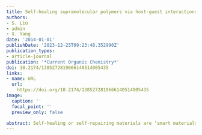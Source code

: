 ```yaml
---
title: Self-healing supramolecular polymers via host-guest interactions
authors:
- S. Liu
- admin
- X. Yang
date: '2014-01-01'
publishDate: '2023-12-25T09:23:48.352990Z'
publication_types:
- article-journal
publication: '*Current Organic Chemistry*'
doi: 10.2174/1385272819666140514005435
links:
- name: URL
  url: 
    https://doi.org/10.2174/1385272819666140514005435
image:
  caption: ''
  focal_point: ''
  preview_only: false

abstract: Self-healing or self-repairing materials are ‘smart materials’ that repair damage caused by mechanical force and are a key development of 21st century materials chemistry and engineering. In this review we describe a few excellent examples of self-healing supramolecular polymers based on host-guest interactions and discuss their advantages and versatility.
---
```

